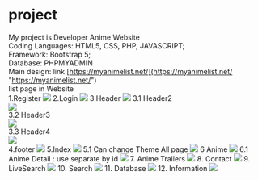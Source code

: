 # project
My project is Developer Anime Website <br>
Coding Languages: HTML5, CSS, PHP, JAVASCRIPT; <br>
Framework: Bootstrap 5; <br>
Database: PHPMYADMIN <br>
Main design: link [https://myanimelist.net/](https://myanimelist.net/ "https://myanimelist.net/") <br>
list page in Website <br>
1.Register
![](https://github.com/maxxza21/project/blob/main/wallpaper/register.png)
2.Login
![](https://github.com/maxxza21/project/blob/main/wallpaper/login.png)
3.Header
![](https://github.com/maxxza21/project/blob/main/wallpaper/header.jpg)
3.1 Header2 <br>
![](https://github.com/maxxza21/project/blob/main/wallpaper/header2.jpg) <br>
3.2 Header3 <br>
![](https://github.com/maxxza21/project/blob/main/wallpaper/header3.jpg) <br>
3.3 Header4 <br>
![](https://github.com/maxxza21/project/blob/main/wallpaper/header4.jpg) <br>
4.footer
![](https://github.com/maxxza21/project/blob/main/wallpaper/footer.jpg)
5.Index
![](https://github.com/maxxza21/project/blob/main/wallpaper/index.jpg)
5.1 Can change Theme All page
![](https://github.com/maxxza21/project/blob/main/wallpaper/mikutheme.png)
6 Anime
![](https://github.com/maxxza21/project/blob/main/wallpaper/anime.png)
6.1 Anime Detail : use separate by id
![](https://github.com/maxxza21/project/blob/main/wallpaper/animedetail.png)
7. Anime Trailers
![](https://github.com/maxxza21/project/blob/main/wallpaper/video.png)
8. Contact
![](https://github.com/maxxza21/project/blob/main/wallpaper/contact.png)
9. LiveSearch
![](https://github.com/maxxza21/project/blob/main/wallpaper/searchlive.png)
10. Search
![](https://github.com/maxxza21/project/blob/main/wallpaper/search.png)
11. Database
![](https://github.com/maxxza21/project/blob/main/wallpaper/database.jpg)
12. Information
![](https://github.com/maxxza21/project/blob/main/wallpaper/information.png)
